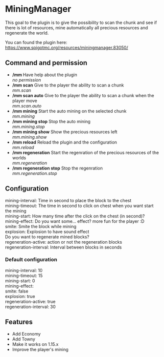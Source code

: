 # MiningManager

This goal to the plugin is to give the possibility to scan the chunk and see if there is lot of resources, mine automatically all precious resources and regenerate the world.

You can found the plugin here: https://www.spigotmc.org/resources/miningmanager.83050/

## Command and permission
 - **/mm <help>** Have help about the plugin <br />
  *no permission* <br />
 - **/mm scan** Give to the player the ability to scan a chunk <br />
   *mm.scan* <br />
 - **/mm scan auto** Give to the player the ability to scan a chunk when the player move <br />
   *mm.scan.auto* <br />
 - **/mm mining** Start the auto mining on the selected chunk <br />
   *mm.mining* <br />
 - **/mm mining stop** Stop the auto mining <br />
   *mm.mining.stop* <br />
 - **/mm mining show** Show the precious resources left <br />
   *mm.mining.show* <br />
 - **/mm reload** Reload the plugin and the configuration <br />
   *mm.reload* <br />
 - **/mm regeneration** Start the regenration of the precious resources of the worlds <br />
   *mm.regeneration* <br />
 - **/mm regeneration stop** Stop the regenration <br />
   *mm.regeneration.stop* <br />

## Configuration
mining-interval: Time in second to place the block to the chest <br />
mining-timeout: The time in second to click on chest when you want start the mining <br />
mining-start: How many time after the click on the chest (in second)? <br />
mining-effect: Do you want some... effect? more fun for the player :D <br />
  smite: Smite the block while mining <br />
  explosion: Explosion to have sound effect <br />
Do you want to regenerate mined blocks? <br />
regeneration-active: action or not the regeneration blocks <br />
regeneration-interval: Interval between blocks in seconds <br />

### Default configuration
mining-interval: 10 <br />
mining-timeout: 15 <br />
mining-start: 0 <br />
mining-effect: <br />
  smite: false <br />
  explosion: true <br />
regeneration-active: true <br />
regeneration-interval: 30 <br />

## Features <br />
- Add Economy
- Add Towny
- Make it works on 1.15.x
- Improve the player's mining
